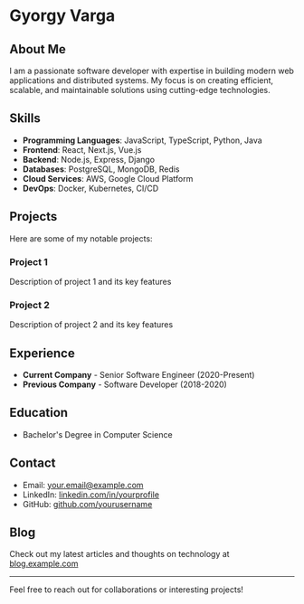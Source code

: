 # Gyorgy Varga

## About Me
I am a passionate software developer with expertise in building modern web applications and distributed systems. My focus is on creating efficient, scalable, and maintainable solutions using cutting-edge technologies.

## Skills
- **Programming Languages**: JavaScript, TypeScript, Python, Java
- **Frontend**: React, Next.js, Vue.js
- **Backend**: Node.js, Express, Django
- **Databases**: PostgreSQL, MongoDB, Redis
- **Cloud Services**: AWS, Google Cloud Platform
- **DevOps**: Docker, Kubernetes, CI/CD

## Projects
Here are some of my notable projects:

### Project 1
Description of project 1 and its key features

### Project 2 
Description of project 2 and its key features

## Experience
- **Current Company** - Senior Software Engineer (2020-Present)
- **Previous Company** - Software Developer (2018-2020)

## Education
- Bachelor's Degree in Computer Science

## Contact
- Email: [your.email@example.com](mailto:your.email@example.com)
- LinkedIn: [linkedin.com/in/yourprofile](https://linkedin.com/in/yourprofile)
- GitHub: [github.com/yourusername](https://github.com/yourusername)

## Blog
Check out my latest articles and thoughts on technology at [blog.example.com](https://blog.example.com)

---
Feel free to reach out for collaborations or interesting projects!
